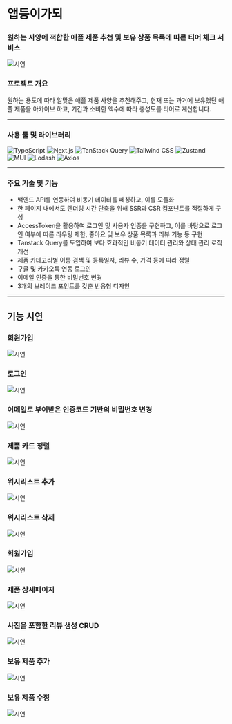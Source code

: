 # 앱등이가되
### 원하는 사양에 적합한 애플 제품 추천 및 보유 상품 목록에 따른 티어 체크 서비스



![시연](./public/assets/demo/beApple_demo.gif)


### 프로젝트 개요

원하는 용도에 따라 알맞은 애플 제품 사양을 추천해주고, 현재 또는 과거에 보유했던 애플 제품을 아카이브 하고, 기간과 소비한 액수에 따라 충성도를 티어로 계산합니다.



---


### 사용 툴 및 라이브러리
![TypeScript](https://img.shields.io/badge/TypeScript-3178C6?style=for-the-badge&logo=typescript&logoColor=white)
![Next.js](https://img.shields.io/badge/Next.js-000000?style=for-the-badge&logo=next.js&logoColor=white)
![TanStack Query](https://img.shields.io/badge/TanStack%20Query-FF4154?style=for-the-badge&logo=react-query&logoColor=white)
![Tailwind CSS](https://img.shields.io/badge/Tailwind%20CSS-06B6D4?style=for-the-badge&logo=tailwind-css&logoColor=white)
![Zustand](https://img.shields.io/badge/Zustand-000000?style=for-the-badge&logo=Zustand&logoColor=white)
![MUI](https://img.shields.io/badge/MUI-007FFF?style=for-the-badge&logo=mui&logoColor=white)
![Lodash](https://img.shields.io/badge/Lodash-3492FF?style=for-the-badge&logo=lodash&logoColor=white)
![Axios](https://img.shields.io/badge/Axios-5A29E4?style=for-the-badge&logo=axios&logoColor=white)


---


### 주요 기술 및 기능

+ 백엔드 API를 연동하여 비동기 데이터를 페칭하고, 이를 모듈화
+ 한 페이지 내에서도 렌더링 시간 단축을 위해 SSR과 CSR 컴포넌트를 적절하게 구성
+ AccessToken을 활용하여 로그인 및 사용자 인증을 구현하고, 이를 바탕으로 로그인 여부에 따른 라우팅 제한, 좋아요 및 보유 상품 목록과 리뷰 기능 등 구현
+ Tanstack Query를 도입하여 보다 효과적인 비동기 데이터 관리와 상태 관리 로직 개선
+ 제품 카테고리별 이름 검색 및 등록일자, 리뷰 수, 가격 등에 따라 정렬
+ 구글 및 카카오톡 연동 로그인
+ 이메일 인증을 통한 비밀번호 변경
+ 3개의 브레이크 포인트를 갖춘 반응형 디자인



---


## 기능 시연

### 회원가입
![시연](./public/assets/demo/beApple_회원가입demo.gif)

### 로그인
![시연](./public/assets/demo/beApple_로그인demo.gif)

### 이메일로 부여받은 인증코드 기반의 비밀번호 변경
![시연](./public/assets/demo/beApple_비밀번호변경demo.gif)

### 제품 카드 정렬
![시연](./public/assets/demo/beApple_정렬demo.gif)

### 위시리스트 추가
![시연](./public/assets/demo/beApple_위시추가demo.gif)

### 위시리스트 삭제
![시연](./public/assets/demo/beApple_위시시간차삭제demo.gif)

### 회원가입
![시연](./public/assets/demo/beApple_회원가입demo.gif)

### 제품 상세페이지
![시연](./public/assets/demo/beApple_프로덕트디테일페이지demo.gif)

### 사진을 포함한 리뷰 생성 CRUD
![시연](./public/assets/demo/beApple_리뷰생성demo.gif)

### 보유 제품 추가
![시연](./public/assets/demo/beApple_유저프로덕트추가demo.gif)

### 보유 제품 수정
![시연](./public/assets/demo/beApple_유저프로덕트수정demo.gif)
